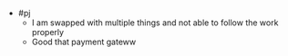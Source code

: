 - #pj
	- I am swapped with multiple things and not able to follow the work properly
	- Good that payment gateww